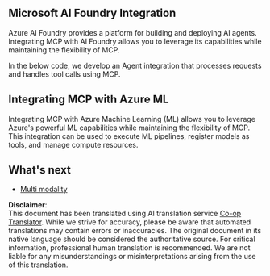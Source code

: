 <!--
CO_OP_TRANSLATOR_METADATA:
{
  "original_hash": "f1262ab21f5ebbe1003fb0114c7ca545",
  "translation_date": "2025-06-02T20:42:18+00:00",
  "source_file": "05-AdvancedTopics/mcp-integration/README.md",
  "language_code": "mo"
}
-->
## Microsoft AI Foundry Integration

Azure AI Foundry provides a platform for building and deploying AI agents. Integrating MCP with AI Foundry allows you to leverage its capabilities while maintaining the flexibility of MCP.

In the below code, we develop an Agent integration that processes requests and handles tool calls using MCP.

## Integrating MCP with Azure ML

Integrating MCP with Azure Machine Learning (ML) allows you to leverage Azure's powerful ML capabilities while maintaining the flexibility of MCP. This integration can be used to execute ML pipelines, register models as tools, and manage compute resources.

## What's next

- [Multi modality](../mcp-multi-modality/README.md)

**Disclaimer**:  
This document has been translated using AI translation service [Co-op Translator](https://github.com/Azure/co-op-translator). While we strive for accuracy, please be aware that automated translations may contain errors or inaccuracies. The original document in its native language should be considered the authoritative source. For critical information, professional human translation is recommended. We are not liable for any misunderstandings or misinterpretations arising from the use of this translation.